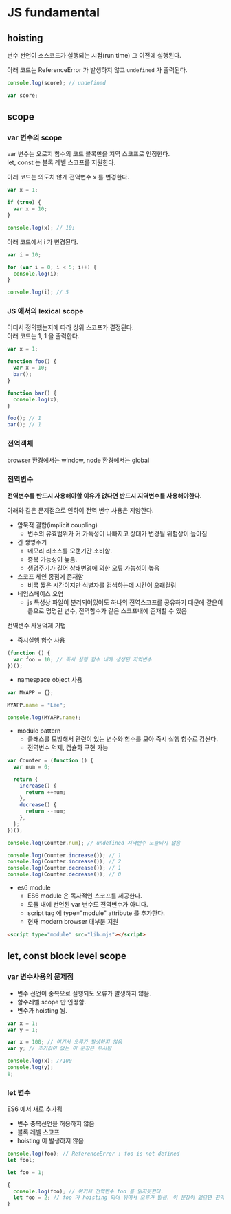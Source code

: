 # JS fundamental

## hoisting

변수 선언이 소스코드가 실행되는 시점(run time) 그 이전에 실행된다.

아래 코드는 ReferenceError 가 발생하지 않고 `undefined` 가 출력된다.

```js
console.log(score); // undefined

var score;
```

## scope

### var 변수의 scope

var 변수는 오로지 함수의 코드 블록만을 지역 스코프로 인정한다.  
let, const 는 블록 레벨 스코프를 지원한다.

아래 코드는 의도치 않게 전역변수 x 를 변경한다.

```js
var x = 1;

if (true) {
  var x = 10;
}

console.log(x); // 10;
```

아래 코드에서 i 가 변경된다.

```js
var i = 10;

for (var i = 0; i < 5; i++) {
  console.log(i);
}

console.log(i); // 5
```

### JS 에서의 lexical scope

어디서 정의했는지에 따라 상위 스코프가 결정된다.  
아래 코드는 1, 1 을 출력한다.

```js
var x = 1;

function foo() {
  var x = 10;
  bar();
}

function bar() {
  console.log(x);
}

foo(); // 1
bar(); // 1
```

### 전역객체

browser 환경에서는 window, node 환경에서는 global

### 전역변수

**전역변수를 반드시 사용해야할 이유가 없다면 반드시 지역변수를 사용해야한다.**

아래와 같은 문제점으로 인하여 전역 변수 사용은 지양한다.

- 암묵적 결합(implicit coupling)
  - 변수의 유효범위가 커 가독성이 나빠지고 상태가 변경될 위험상이 높아짐
- 긴 생명주기
  - 메모리 리소스를 오랜기간 소비함.
  - 중복 가능성이 높음.
  - 생명주기가 길어 상태변경에 의한 오류 가능성이 높음
- 스코프 체인 종점에 존재함
  - 비록 짧은 시간이지만 식별자를 검색하는데 시간이 오래걸림
- 네임스페이스 오염
  - js 특성상 파일이 분리되어있어도 하나의 전역스코프를 공유하기 때문에 같은이름으로 명명된 변수, 전역함수가 같은 스코프내에 존재할 수 있음

전역변수 사용억제 기법

- 즉시실행 함수 사용

```js
(function () {
  var foo = 10; // 즉시 실행 함수 내에 생성된 지역변수
})();
```

- namespace object 사용

```js
var MYAPP = {};

MYAPP.name = "Lee";

console.log(MYAPP.name);
```

- module pattern
  - 클래스를 모방해서 관련이 있는 변수와 함수를 모아 즉시 실행 함수로 감싼다.
  - 전역변수 억제, 캡슐화 구현 가능

```js
var Counter = (function () {
  var num = 0;

  return {
    increase() {
      return ++num;
    },
    decrease() {
      return --num;
    },
  };
})();

console.log(Counter.num); // undefined 지역변수 노출되지 않음

console.log(Counter.increase()); // 1
console.log(Counter.increase()); // 2
console.log(Counter.decrease()); // 1
console.log(Counter.decrease()); // 0
```

- es6 module
  - ES6 module 은 독자적인 스코프를 제공한다.
  - 모듈 내에 선언된 var 변수도 전역변수가 아니다.
  - script tag 에 type="module" attribute 를 추가한다.
  - 현재 modern browser 대부분 지원

```html
<script type="module" src="lib.mjs"></script>
```

## let, const block level scope

### var 변수사용의 문제점

- 변수 선언이 중복으로 실행되도 오류가 발생하지 않음.
- 함수레벨 scope 만 인정함.
- 변수가 hoisting 됨.

```js
var x = 1;
var y = 1;

var x = 100; // 여기서 오류가 발생하지 않음
var y; // 초기값이 없는 이 문장은 무시됨

console.log(x); //100
console.log(y);
1;
```

### let 변수

ES6 에서 새로 추가됨

- 변수 중복선언을 허용하지 않음
- 블록 레벨 스코프
- hoisting 이 발생하지 않음

```js
console.log(foo); // ReferenceError : foo is not defined
let fool;
```

```js
let foo = 1;

{
  console.log(foo); // 여기서 전역변수 foo 를 읽지못한다.
  let foo = 2; // foo 가 hoisting 되어 위에서 오류가 발생. 이 문장이 없으면 전역변수 foo 를 읽을 수 있어 오류가 발생하지 않는다.
}
```

